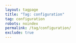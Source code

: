```yaml
---
layout: tagpage
title: "Tag: configuration"
tag: configuration
robots: noindex
permalink: /tag/configuration/
exclude: true
---
```

